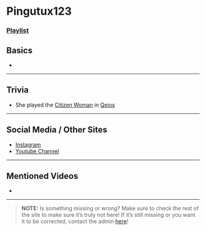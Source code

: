 # Pingutux123
### [Playlist]()

## Basics
- 

----

## Trivia
- She played the [Citizen Woman](../5.Characters/Qeios_Characters.md) in [Qeios](../6.Series/Qeios.md)

----

## Social Media / Other Sites
- [Instagram]()
- [Youtube Channel]()

----

## Mentioned Videos
- []()

----

> **NOTE:** Is something missing or wrong? Make sure to check the rest of the site to make sure it’s truly not here! If it’s still missing or you want it to be corrected, contact the admin [here](../chapter_2.md)!